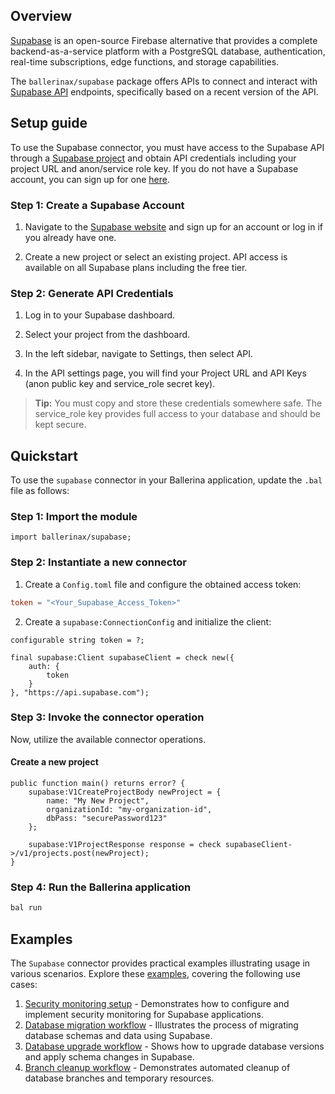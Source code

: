 ## Overview

[Supabase](https://supabase.com/) is an open-source Firebase alternative that provides a complete backend-as-a-service platform with a PostgreSQL database, authentication, real-time subscriptions, edge functions, and storage capabilities.

The `ballerinax/supabase` package offers APIs to connect and interact with [Supabase API](https://supabase.com/docs/reference/api) endpoints, specifically based on a recent version of the API.
## Setup guide

To use the Supabase connector, you must have access to the Supabase API through a [Supabase project](https://supabase.com/docs) and obtain API credentials including your project URL and anon/service role key. If you do not have a Supabase account, you can sign up for one [here](https://supabase.com/dashboard).

### Step 1: Create a Supabase Account

1. Navigate to the [Supabase website](https://supabase.com/) and sign up for an account or log in if you already have one.

2. Create a new project or select an existing project. API access is available on all Supabase plans including the free tier.

### Step 2: Generate API Credentials

1. Log in to your Supabase dashboard.

2. Select your project from the dashboard.

3. In the left sidebar, navigate to Settings, then select API.

4. In the API settings page, you will find your Project URL and API Keys (anon public key and service_role secret key).

> **Tip:** You must copy and store these credentials somewhere safe. The service_role key provides full access to your database and should be kept secure.
## Quickstart

To use the `supabase` connector in your Ballerina application, update the `.bal` file as follows:

### Step 1: Import the module

```ballerina
import ballerinax/supabase;
```

### Step 2: Instantiate a new connector

1. Create a `Config.toml` file and configure the obtained access token:

```toml
token = "<Your_Supabase_Access_Token>"
```

2. Create a `supabase:ConnectionConfig` and initialize the client:

```ballerina
configurable string token = ?;

final supabase:Client supabaseClient = check new({
    auth: {
        token
    }
}, "https://api.supabase.com");
```

### Step 3: Invoke the connector operation

Now, utilize the available connector operations.

#### Create a new project

```ballerina
public function main() returns error? {
    supabase:V1CreateProjectBody newProject = {
        name: "My New Project",
        organizationId: "my-organization-id",
        dbPass: "securePassword123"
    };

    supabase:V1ProjectResponse response = check supabaseClient->/v1/projects.post(newProject);
}
```

### Step 4: Run the Ballerina application

```bash
bal run
```
## Examples

The `Supabase` connector provides practical examples illustrating usage in various scenarios. Explore these [examples](https://github.com/ballerina-platform/module-ballerinax-supabase/tree/main/examples), covering the following use cases:

1. [Security monitoring setup](https://github.com/ballerina-platform/module-ballerinax-supabase/tree/main/examples/security-monitoring-setup) - Demonstrates how to configure and implement security monitoring for Supabase applications.
2. [Database migration workflow](https://github.com/ballerina-platform/module-ballerinax-supabase/tree/main/examples/database-migration-workflow) - Illustrates the process of migrating database schemas and data using Supabase.
3. [Database upgrade workflow](https://github.com/ballerina-platform/module-ballerinax-supabase/tree/main/examples/database-upgrade-workflow) - Shows how to upgrade database versions and apply schema changes in Supabase.
4. [Branch cleanup workflow](https://github.com/ballerina-platform/module-ballerinax-supabase/tree/main/examples/branch-cleanup-workflow) - Demonstrates automated cleanup of database branches and temporary resources.